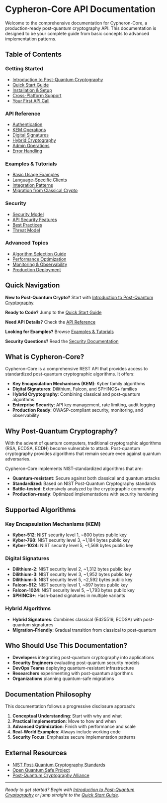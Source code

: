 # Cypheron-Core API Documentation

Welcome to the comprehensive documentation for Cypheron-Core, a production-ready post-quantum cryptography API. This documentation is designed to be your complete guide from basic concepts to advanced implementation patterns.

## Table of Contents

### Getting Started
- [Introduction to Post-Quantum Cryptography](getting-started/introduction.md)
- [Quick Start Guide](getting-started/quickstart.md)
- [Installation & Setup](getting-started/installation.md)
- [Cross-Platform Support](getting-started/cross-platform.md)
- [Your First API Call](getting-started/first-call.md)

### API Reference
- [Authentication](api-reference/authentication.md)
- [KEM Operations](api-reference/kem.md)
- [Digital Signatures](api-reference/signatures.md)
- [Hybrid Cryptography](api-reference/hybrid.md)
- [Admin Operations](api-reference/admin.md)
- [Error Handling](api-reference/errors.md)

### Examples & Tutorials
- [Basic Usage Examples](examples/basic-usage.md)
- [Language-Specific Clients](examples/client-libraries.md)
- [Integration Patterns](examples/integration-patterns.md)
- [Migration from Classical Crypto](examples/migration-guide.md)

### Security
- [Security Model](security/security-model.md)
- [API Security Features](security/api-security.md)
- [Best Practices](security/best-practices.md)
- [Threat Model](security/threat-model.md)

### Advanced Topics
- [Algorithm Selection Guide](advanced/algorithm-selection.md)
- [Performance Optimization](advanced/performance.md)
- [Monitoring & Observability](advanced/monitoring.md)
- [Production Deployment](advanced/deployment.md)

## Quick Navigation

**New to Post-Quantum Crypto?** Start with [Introduction to Post-Quantum Cryptography](getting-started/introduction.md)

**Ready to Code?** Jump to the [Quick Start Guide](getting-started/quickstart.md)

**Need API Details?** Check the [API Reference](api-reference/)

**Looking for Examples?** Browse [Examples & Tutorials](examples/)

**Security Questions?** Read the [Security Documentation](security/)

## What is Cypheron-Core?

Cypheron-Core is a comprehensive REST API that provides access to standardized post-quantum cryptographic algorithms. It offers:

- **Key Encapsulation Mechanisms (KEM)**: Kyber family algorithms
- **Digital Signatures**: Dilithium, Falcon, and SPHINCS+ families
- **Hybrid Cryptography**: Combining classical and post-quantum algorithms
- **Enterprise Security**: API key management, rate limiting, audit logging
- **Production Ready**: OWASP-compliant security, monitoring, and observability

## Why Post-Quantum Cryptography?

With the advent of quantum computers, traditional cryptographic algorithms (RSA, ECDSA, ECDH) become vulnerable to attack. Post-quantum cryptography provides algorithms that remain secure even against quantum adversaries.

Cypheron-Core implements NIST-standardized algorithms that are:
- **Quantum-resistant**: Secure against both classical and quantum attacks
- **Standardized**: Based on NIST Post-Quantum Cryptography standards
- **Battle-tested**: Extensively analyzed by the cryptographic community
- **Production-ready**: Optimized implementations with security hardening

## Supported Algorithms

### Key Encapsulation Mechanisms (KEM)
- **Kyber-512**: NIST security level 1, ~800 bytes public key
- **Kyber-768**: NIST security level 3, ~1,184 bytes public key  
- **Kyber-1024**: NIST security level 5, ~1,568 bytes public key

### Digital Signatures
- **Dilithium-2**: NIST security level 2, ~1,312 bytes public key
- **Dilithium-3**: NIST security level 3, ~1,952 bytes public key
- **Dilithium-5**: NIST security level 5, ~2,592 bytes public key
- **Falcon-512**: NIST security level 1, ~897 bytes public key
- **Falcon-1024**: NIST security level 5, ~1,793 bytes public key
- **SPHINCS+**: Hash-based signatures in multiple variants

### Hybrid Algorithms
- **Hybrid Signatures**: Combines classical (Ed25519, ECDSA) with post-quantum signatures
- **Migration-Friendly**: Gradual transition from classical to post-quantum

## Who Should Use This Documentation?

- **Developers** integrating post-quantum cryptography into applications
- **Security Engineers** evaluating post-quantum security models
- **DevOps Teams** deploying quantum-resistant infrastructure
- **Researchers** experimenting with post-quantum algorithms
- **Organizations** planning quantum-safe migrations

## Documentation Philosophy

This documentation follows a progressive disclosure approach:

1. **Conceptual Understanding**: Start with why and what
2. **Practical Implementation**: Move to how and when
3. **Advanced Optimization**: Finish with performance and scale
4. **Real-World Examples**: Always include working code
5. **Security Focus**: Emphasize secure implementation patterns

## External Resources

- [NIST Post-Quantum Cryptography Standards](https://csrc.nist.gov/Projects/post-quantum-cryptography)
- [Open Quantum Safe Project](https://openquantumsafe.org/)
- [Post-Quantum Cryptography Alliance](https://pqcrypto.org/)

---

*Ready to get started? Begin with [Introduction to Post-Quantum Cryptography](getting-started/introduction.md) or jump straight to the [Quick Start Guide](getting-started/quickstart.md).*
